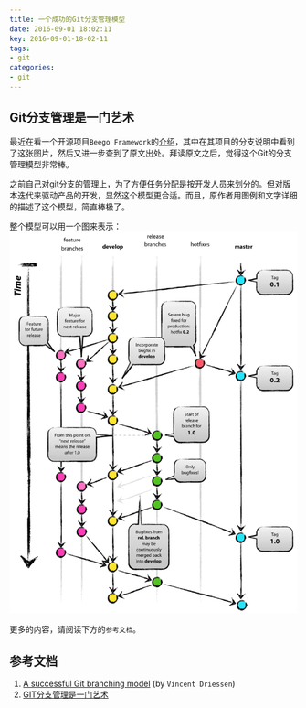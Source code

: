 ```yaml
---
title: 一个成功的Git分支管理模型
date: 2016-09-01 18:02:11
key: 2016-09-01-18-02-11
tags:
- git
categories:
- git
---
```


## Git分支管理是一门艺术
最近在看一个开源项目`Beego Framework`的[介绍](http://beego.me/docs/install/#beego-%E7%9A%84-git-%E5%88%86%E6%94%AF)，其中在其项目的分支说明中看到了这张图片，然后又进一步查到了原文出处。拜读原文之后，觉得这个Git的分支管理模型非常棒。
<!-- more -->

之前自己对git分支的管理上，为了方便任务分配是按开发人员来划分的。但对版本迭代来驱动产品的开发，显然这个模型更合适。而且，原作者用图例和文字详细的描述了这个模型，简直棒极了。

整个模型可以用一个图来表示：
![image](/assets/images/git-model/git-model@2x.png)
<!-- more -->
更多的内容，请阅读下方的`参考文档`。
## 参考文档
1. [A successful Git branching model](http://nvie.com/posts/a-successful-git-branching-model/) (by `Vincent Driessen`)
2. [GIT分支管理是一门艺术](http://kb.cnblogs.com/page/132209/)
